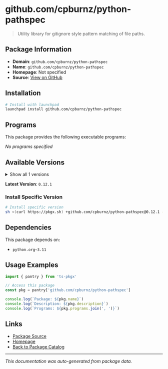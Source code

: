 # github.com/cpburnz/python-pathspec

> Utility library for gitignore style pattern matching of file paths.

## Package Information

- **Domain**: `github.com/cpburnz/python-pathspec`
- **Name**: `github.com/cpburnz/python-pathspec`
- **Homepage**: Not specified
- **Source**: [View on GitHub](https://github.com/pkgxdev/pantry/tree/main/projects/github.com/cpburnz/python-pathspec/package.yml)

## Installation

```bash
# Install with launchpad
launchpad install github.com/cpburnz/python-pathspec
```

## Programs

This package provides the following executable programs:

*No programs specified*

## Available Versions

<details>
<summary>Show all 1 versions</summary>

- `0.12.1`

</details>

**Latest Version**: `0.12.1`

### Install Specific Version

```bash
# Install specific version
sh <(curl https://pkgx.sh) +github.com/cpburnz/python-pathspec@0.12.1 -- $SHELL -i
```

## Dependencies

This package depends on:

- `python.org~3.11`

## Usage Examples

```typescript
import { pantry } from 'ts-pkgx'

// Access this package
const pkg = pantry['github.com/cpburnz/python-pathspec']

console.log(`Package: ${pkg.name}`)
console.log(`Description: ${pkg.description}`)
console.log(`Programs: ${pkg.programs.join(', ')}`)
```

## Links

- [Package Source](https://github.com/pkgxdev/pantry/tree/main/projects/github.com/cpburnz/python-pathspec/package.yml)
- [Homepage](#)
- [Back to Package Catalog](../../../package-catalog.md)

---

*This documentation was auto-generated from package data.*
